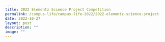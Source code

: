 ```yaml
---
title: 2022 Elementz Science Project Competition
permalink: /campus-life/campus-life-2022/2022-elementz-science-project-competition/
date: 2022-10-27
layout: post
description: ""
image: ""
---
```

